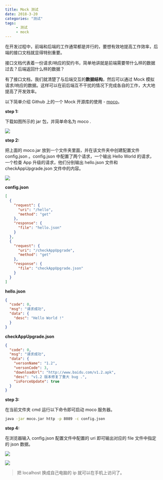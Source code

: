 ```yaml
---
title: Mock 测试
date: 2018-3-20
categories: "测试"
tags:
     - 测试
     - mock
---
```


在开发过程中，前端和后端的工作通常都是并行的，要想有效地提高工作效率，后端的接口文档就显得特别重要。

接口文档代表着一份请求/响应的契约书，简单地讲就是前端需要带什么样的数据过去？后端返回什么样的数据？

有了接口文档，我们就清楚了与后端交互的**数据结构**，然后可以通过 Mock 模拟请求/响应的数据。这样可以在前后端互不干扰的情况下完成各自的工作，大大地提高了开发效率。

以下简单介绍 Github 上的一个 Mock 开源库的使用 - [moco](https://github.com/dreamhead/moco/)。

**step 1:**

下载如图所示的 jar 包，并简单命名为 moco .

![](/images/15.png)

**step 2:**

把上面的 moco.jar 放到一个文件夹里面，并在该文件夹中创建配置文件 config.json 。config.json 中配置了两个请求，一个输出 Hello World 的请求，一个检查 App 升级的请求，他们分别输出 hello.json 文件和 checkAppUpgrade.json 文件中的内容。

![](/images/14.png)

**config.json**

```json
[
  {
    "request": {
      "uri": "/hello",
      "method": "get"
    },
    "response": {
      "file": "hello.json"
    }
  },
  {
    "request": {
      "uri": "/checkAppUpgrade",
      "method": "get"
    },
    "response": {
      "file": "checkAppUpgrade.json"
    }
  }
]
```

**hello.json**

```json
{
  "code": 0,
  "msg": "请求成功",
  "data": {
    "desc": "Hello World !"
  }
}
```

**checkAppUpgrade.json**

```json
{
  "code": 0,
  "msg": "请求成功",
  "data": {
    "versonName": "1.2",
    "versonCode": 3,
    "downloadUrl": "http://www.baidu.com/v1.2.apk",
    "desc": "v1.2 版本修复了重大 bug .",
    "isForceUpdate": true
  }
}
```

**step 3:**

在当前文件夹 cmd 运行以下命令即可启动 moco 服务器。

```bash
java -jar moco.jar http -p 8089 -c config.json
```

**step 4:**

在浏览器输入 config.json 配置文件中配置的 uri 即可输出对应的 file 文件中指定的 json 数据。

![](/images/16.png)

![](/images/17.png)

> 把 localhost 换成自己电脑的 ip 就可以在手机上访问了。

